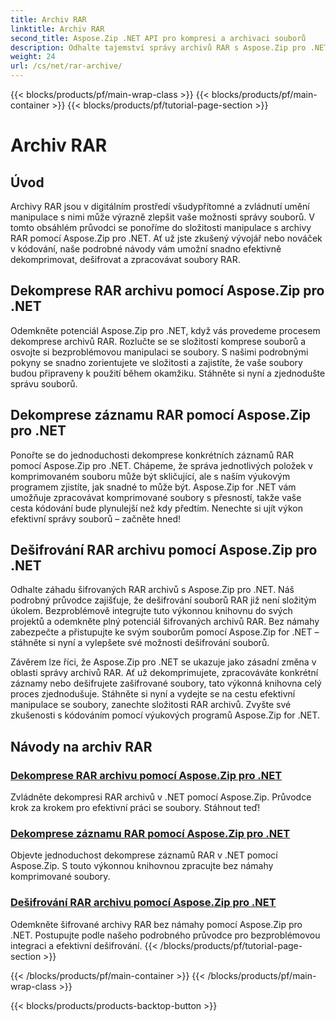 ```yaml
---
title: Archiv RAR
linktitle: Archiv RAR
second_title: Aspose.Zip .NET API pro kompresi a archivaci souborů
description: Odhalte tajemství správy archivů RAR s Aspose.Zip pro .NET! Bez námahy dekomprimujte, dešifrujte a manipulujte s komprimovanými soubory. Stáhněte si nyní pro efektivní práci se soubory.
weight: 24
url: /cs/net/rar-archive/
---
```


{{< blocks/products/pf/main-wrap-class >}}
{{< blocks/products/pf/main-container >}}
{{< blocks/products/pf/tutorial-page-section >}}

# Archiv RAR


## Úvod

Archivy RAR jsou v digitálním prostředí všudypřítomné a zvládnutí umění manipulace s nimi může výrazně zlepšit vaše možnosti správy souborů. V tomto obsáhlém průvodci se ponoříme do složitosti manipulace s archivy RAR pomocí Aspose.Zip pro .NET. Ať už jste zkušený vývojář nebo nováček v kódování, naše podrobné návody vám umožní snadno efektivně dekomprimovat, dešifrovat a zpracovávat soubory RAR.

## Dekomprese RAR archivu pomocí Aspose.Zip pro .NET
Odemkněte potenciál Aspose.Zip pro .NET, když vás provedeme procesem dekomprese archivů RAR. Rozlučte se se složitostí komprese souborů a osvojte si bezproblémovou manipulaci se soubory. S našimi podrobnými pokyny se snadno zorientujete ve složitosti a zajistíte, že vaše soubory budou připraveny k použití během okamžiku. Stáhněte si nyní a zjednodušte správu souborů.

## Dekomprese záznamu RAR pomocí Aspose.Zip pro .NET
Ponořte se do jednoduchosti dekomprese konkrétních záznamů RAR pomocí Aspose.Zip pro .NET. Chápeme, že správa jednotlivých položek v komprimovaném souboru může být skličující, ale s naším výukovým programem zjistíte, jak snadné to může být. Aspose.Zip for .NET vám umožňuje zpracovávat komprimované soubory s přesností, takže vaše cesta kódování bude plynulejší než kdy předtím. Nenechte si ujít výkon efektivní správy souborů – začněte hned!

## Dešifrování RAR archivu pomocí Aspose.Zip pro .NET
Odhalte záhadu šifrovaných RAR archivů s Aspose.Zip pro .NET. Náš podrobný průvodce zajišťuje, že dešifrování souborů RAR již není složitým úkolem. Bezproblémově integrujte tuto výkonnou knihovnu do svých projektů a odemkněte plný potenciál šifrovaných archivů RAR. Bez námahy zabezpečte a přistupujte ke svým souborům pomocí Aspose.Zip for .NET – stáhněte si nyní a vylepšete své možnosti dešifrování souborů.

Závěrem lze říci, že Aspose.Zip pro .NET se ukazuje jako zásadní změna v oblasti správy archivů RAR. Ať už dekomprimujete, zpracováváte konkrétní záznamy nebo dešifrujete zašifrované soubory, tato výkonná knihovna celý proces zjednodušuje. Stáhněte si nyní a vydejte se na cestu efektivní manipulace se soubory, zanechte složitosti RAR archivů. Zvyšte své zkušenosti s kódováním pomocí výukových programů Aspose.Zip for .NET.
## Návody na archiv RAR
### [Dekomprese RAR archivu pomocí Aspose.Zip pro .NET](./decompress-rar-archive/)
Zvládněte dekompresi RAR archivů v .NET pomocí Aspose.Zip. Průvodce krok za krokem pro efektivní práci se soubory. Stáhnout teď!
### [Dekomprese záznamu RAR pomocí Aspose.Zip pro .NET](./decompress-rar-entry/)
Objevte jednoduchost dekomprese záznamů RAR v .NET pomocí Aspose.Zip. S touto výkonnou knihovnou zpracujte bez námahy komprimované soubory.
### [Dešifrování RAR archivu pomocí Aspose.Zip pro .NET](./decrypt-rar-archive/)
Odemkněte šifrované archivy RAR bez námahy pomocí Aspose.Zip pro .NET. Postupujte podle našeho podrobného průvodce pro bezproblémovou integraci a efektivní dešifrování.
{{< /blocks/products/pf/tutorial-page-section >}}

{{< /blocks/products/pf/main-container >}}
{{< /blocks/products/pf/main-wrap-class >}}

{{< blocks/products/products-backtop-button >}}
